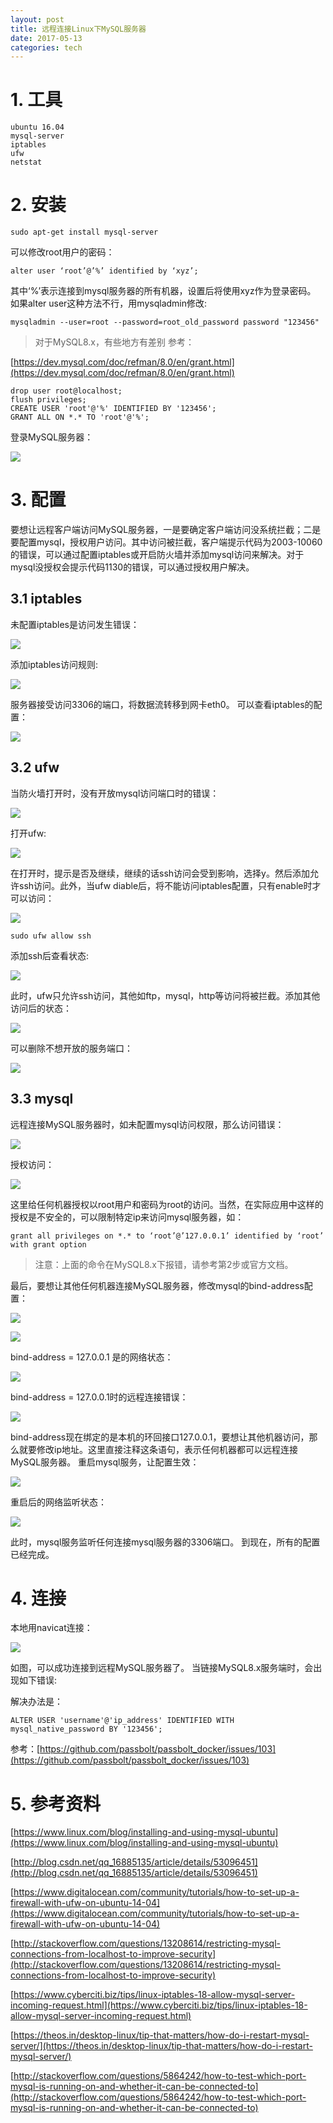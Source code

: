 ```yaml
---
layout: post
title: 远程连接Linux下MySQL服务器
date: 2017-05-13
categories: tech
---
```


# 1. 工具
```
ubuntu 16.04
mysql-server
iptables
ufw
netstat
```

# 2. 安装
```
sudo apt-get install mysql-server
```
可以修改root用户的密码：
```
alter user ‘root’@’%’ identified by ‘xyz’;
```
其中‘%’表示连接到mysql服务器的所有机器，设置后将使用xyz作为登录密码。
如果alter user这种方法不行，用mysqladmin修改:
```
mysqladmin --user=root --password=root_old_password password "123456"
```
> 对于MySQL8.x，有些地方有差别
参考：

[https://dev.mysql.com/doc/refman/8.0/en/grant.html](https://dev.mysql.com/doc/refman/8.0/en/grant.html)
```
drop user root@localhost;
flush privileges;
CREATE USER 'root'@'%' IDENTIFIED BY '123456';
GRANT ALL ON *.* TO 'root'@'%';
```

登录MySQL服务器：

![](http://r.photo.store.qq.com/psb?/V11dEA6U3qTHQy/AtJZKlnExUAtw7yZ3yPA*..grf*gKaoWxDj85dDe*SM!/o/dG4BAAAAAAAA&bo=0AITAdACEwEDEDU!)

# 3. 配置
要想让远程客户端访问MySQL服务器，一是要确定客户端访问没系统拦截；二是要配置mysql，授权用户访问。其中访问被拦截，客户端提示代码为2003-10060的错误，可以通过配置iptables或开启防火墙并添加mysql访问来解决。对于mysql没授权会提示代码1130的错误，可以通过授权用户解决。

## 3.1 iptables
未配置iptables是访问发生错误：

![](http://r.photo.store.qq.com/psb?/V11dEA6U3qTHQy/GjdKdvJ2PkgY3fbPtVN488KQK7Wi4ISjL9gYfYPmrvU!/o/dGwBAAAAAAAA&bo=WwJ4AFsCeAADEDU!)

添加iptables访问规则:

![](http://r.photo.store.qq.com/psb?/V11dEA6U3qTHQy/1FnI0nzZOJ4ZO16rrroM3yO1pCiN5SECwh.CtwDi1MI!/o/dIMBAAAAAAAA&bo=gAIwAIACMAADEDU!)

服务器接受访问3306的端口，将数据流转移到网卡eth0。
可以查看iptables的配置：

![](http://r.photo.store.qq.com/psb?/V11dEA6U3qTHQy/KIbvmciy0ssyu4C4UAOs5CMpn2JqETeGD6xYKnzzJKo!/o/dGwBAAAAAAAA&bo=FgMiARYDIgEDEDU!)

## 3.2 ufw
当防火墙打开时，没有开放mysql访问端口时的错误：

![](http://r.photo.store.qq.com/psb?/V11dEA6U3qTHQy/GjdKdvJ2PkgY3fbPtVN488KQK7Wi4ISjL9gYfYPmrvU!/o/dGwBAAAAAAAA&bo=WwJ4AFsCeAADEDU!)

打开ufw:

![](http://r.photo.store.qq.com/psb?/V11dEA6U3qTHQy/e*mmg0Py.7pYuOSQVM5BamD03Cna0GgKEhzFij3Wq6U!/o/dGwBAAAAAAAA&bo=xQI2AMUCNgADEDU!)

在打开时，提示是否及继续，继续的话ssh访问会受到影响，选择y。然后添加允许ssh访问。此外，当ufw diable后，将不能访问iptables配置，只有enable时才可以访问：

![](http://r.photo.store.qq.com/psb?/V11dEA6U3qTHQy/Ct1Pb4mberakse4g3ZFA7xyzSWeHky2kIIbzxvy6ciw!/o/dN8AAAAAAAAA&bo=CgO7AAoDuwADEDU!)

```
sudo ufw allow ssh
```
添加ssh后查看状态:

![](http://r.photo.store.qq.com/psb?/V11dEA6U3qTHQy/Bz.YLZjgnn1bRAKJs0ZHHT1as2wrZrWsscaORb9LB1o!/o/dG4BAAAAAAAA&bo=DwKuAA8CrgADEDU!)

此时，ufw只允许ssh访问，其他如ftp，mysql，http等访问将被拦截。添加其他访问后的状态：

![](http://r.photo.store.qq.com/psb?/V11dEA6U3qTHQy/bnauM.xToxWghnLmghzOow5WJsPniZl.dhxodcbLBu8!/o/dGoBAAAAAAAA&bo=OALzADgC8wADEDU!)

可以删除不想开放的服务端口：

![](http://r.photo.store.qq.com/psb?/V11dEA6U3qTHQy/4F0cmbaOaiCGP2XN3DqN4AoBNshsxrFYoVg1.*zLA8E!/o/dGwBAAAAAAAA&bo=EQJQABECUAADEDU!)

## 3.3 mysql
远程连接MySQL服务器时，如未配置mysql访问权限，那么访问错误：

![](http://r.photo.store.qq.com/psb?/V11dEA6U3qTHQy/oVG3QhQjG2G7DSWLSF1A7vdvjYySj9W7H5cUBjH1zLQ!/o/dGwBAAAAAAAA&bo=kAK3AJACtwADEDU!)

授权访问：

![](http://r.photo.store.qq.com/psb?/V11dEA6U3qTHQy/gMYWQCZ8pB32QOf2A2xywzh0l65TYuv1jO*NiTY*0P4!/o/dFUBAAAAAAAA&bo=CwNxAAsDcQADEDU!)

这里给任何机器授权以root用户和密码为root的访问。当然，在实际应用中这样的授权是不安全的，可以限制特定ip来访问mysql服务器，如：
```
grant all privileges on *.* to ‘root’@’127.0.0.1’ identified by ‘root’ with grant option
```
> 注意：上面的命令在MySQL8.x下报错，请参考第2步或官方文档。

最后，要想让其他任何机器连接MySQL服务器，修改mysql的bind-address配置：

![](http://r.photo.store.qq.com/psb?/V11dEA6U3qTHQy/*Cyj.r2HV.rM8u4pq2EzsJOsIf8ZwjGXXaLg2ZBNpOs!/o/dGwBAAAAAAAA&bo=eQJKAHkCSgADEDU!)

![](http://r.photo.store.qq.com/psb?/V11dEA6U3qTHQy/VMhxQwM5yb8wiompiEfLnz060qxoQwvYuk1UTcvr8IU!/o/dGwBAAAAAAAA&bo=BgOtAQYDrQEDEDU!)

bind-address = 127.0.0.1 是的网络状态：

![](http://r.photo.store.qq.com/psb?/V11dEA6U3qTHQy/TAymDF.CqlFGgVQNAofnqJKVcbos04krRuVSmPFJR.o!/o/dGwBAAAAAAAA&bo=zwJHAM8CRwADEDU!)

bind-address = 127.0.0.1时的远程连接错误：

![](http://r.photo.store.qq.com/psb?/V11dEA6U3qTHQy/rlJ2X96Puzo0Ww0AhN28B3gBRAXzw1bUFRydKyxLcsM!/o/dGsBAAAAAAAA&bo=WwJ4AFsCeAADEDU!)

bind-address现在绑定的是本机的环回接口127.0.0.1，要想让其他机器访问，那么就要修改ip地址。这里直接注释这条语句，表示任何机器都可以远程连接MySQL服务器。
重启mysql服务，让配置生效：

![](http://r.photo.store.qq.com/psb?/V11dEA6U3qTHQy/boUosRYbjYR5lnn6jNucXDqXgxmI27xMyv1gI97f61Q!/o/dGwBAAAAAAAA&bo=ygIpAMoCKQADEDU!)

重启后的网络监听状态：

![](http://r.photo.store.qq.com/psb?/V11dEA6U3qTHQy/k7Sn38DjypBc8j7FMjOe4M2lMUr74QTXI4ql20Y9JOA!/o/dGwBAAAAAAAA&bo=*gJbAP4CWwADEDU!)


此时，mysql服务监听任何连接mysql服务器的3306端口。
到现在，所有的配置已经完成。

# 4. 连接
本地用navicat连接：

![](http://r.photo.store.qq.com/psb?/V11dEA6U3qTHQy/ACY81ZCjeF2CHBq.42e*NLv7o*R0ZEFN4ldjZpZv11Y!/o/dGkBAAAAAAAA&bo=LAMwASwDMAEDEDU!)

如图，可以成功连接到远程MySQL服务器了。
当链接MySQL8.x服务端时，会出现如下错误:

解决办法是：
```
ALTER USER 'username'@'ip_address' IDENTIFIED WITH mysql_native_password BY '123456';
```
参考：[https://github.com/passbolt/passbolt_docker/issues/103](https://github.com/passbolt/passbolt_docker/issues/103)

# 5. 参考资料
[https://www.linux.com/blog/installing-and-using-mysql-ubuntu](https://www.linux.com/blog/installing-and-using-mysql-ubuntu)

[http://blog.csdn.net/qq_16885135/article/details/53096451](http://blog.csdn.net/qq_16885135/article/details/53096451)

[https://www.digitalocean.com/community/tutorials/how-to-set-up-a-firewall-with-ufw-on-ubuntu-14-04](https://www.digitalocean.com/community/tutorials/how-to-set-up-a-firewall-with-ufw-on-ubuntu-14-04)

[http://stackoverflow.com/questions/13208614/restricting-mysql-connections-from-localhost-to-improve-security](http://stackoverflow.com/questions/13208614/restricting-mysql-connections-from-localhost-to-improve-security)

[https://www.cyberciti.biz/tips/linux-iptables-18-allow-mysql-server-incoming-request.html](https://www.cyberciti.biz/tips/linux-iptables-18-allow-mysql-server-incoming-request.html)

[https://theos.in/desktop-linux/tip-that-matters/how-do-i-restart-mysql-server/](https://theos.in/desktop-linux/tip-that-matters/how-do-i-restart-mysql-server/)

[http://stackoverflow.com/questions/5864242/how-to-test-which-port-mysql-is-running-on-and-whether-it-can-be-connected-to](http://stackoverflow.com/questions/5864242/how-to-test-which-port-mysql-is-running-on-and-whether-it-can-be-connected-to)
